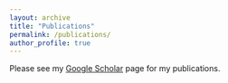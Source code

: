 ```yaml
---
layout: archive
title: "Publications"
permalink: /publications/
author_profile: true
---
```


Please see my [Google Scholar](https://scholar.google.com/citations?user=So86Wl4AAAAJ&hl=en) page for my publications. 

<!--
{% if author.googlescholar %}
  You can also find my articles on <u><a href="{{author.googlescholar}}">my Google Scholar profile</a>.</u>
{% endif %}

{% include base_path %}

{% for post in site.publications reversed %}
  {% include archive-single.html %}
{% endfor %} -->
